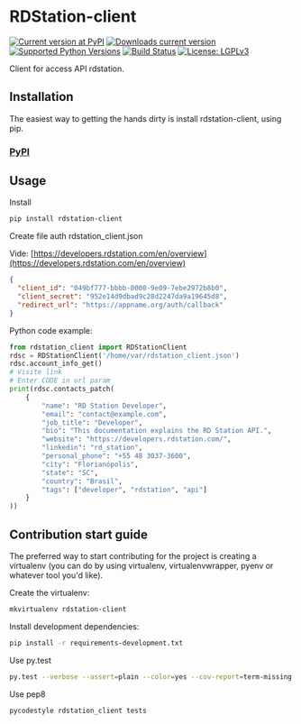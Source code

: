# RDStation-client

[![Current version at PyPI](https://img.shields.io/badge/pypi-v0.0.7-yellowgreen.svg)](https://pypi.org/project/rdstation-client/)
[![Downloads current version](https://img.shields.io/badge/download-v0.0.7-olympic.svg)](https://github.com/sxslex/rdstation-client/archive/v0.0.7.tar.gz)
[![Supported Python Versions](https://img.shields.io/badge/pyhton-2.7%20%7C%203.5%20%7C%203.6%20%7C%203.7-blue.svg)](https://github.com/sxslex/rdstation-client/)
[![Build Status](https://travis-ci.org/sxslex/rdstation-client.svg?branch=master)](https://travis-ci.org/sxslex/rdstation-client)
[![License: LGPLv3](https://img.shields.io/badge/license-LGPLv3+-red.svg)](https://github.com/sxslex/rdstation-client/blob/master/LICENSE)

Client for access API rdstation.


## Installation

The easiest way to getting the hands dirty is install rdstation-client, using 
pip.

### [PyPI][pypi-rdstation-client]

## Usage

Install

```bash
pip install rdstation-client
```

Create file auth rdstation_client.json

Vide: [https://developers.rdstation.com/en/overview](https://developers.rdstation.com/en/overview)

```json
{
  "client_id": "049bf777-bbbb-0000-9e09-7ebe2972b8b0",
  "client_secret": "952e14d9dbad9c28d2247da9a19645d8",
  "redirect_url": "https://appname.org/auth/callback"
}
```

Python code example:

```python
from rdstation_client import RDStationClient
rdsc = RDStationClient('/home/var/rdstation_client.json')
rdsc.account_info_get()
# Visite link
# Enter CODE in url param
print(rdsc.contacts_patch(
    {
        "name": "RD Station Developer",
        "email": "contact@example.com",
        "job_title": "Developer",
        "bio": "This documentation explains the RD Station API.",
        "website": "https://developers.rdstation.com/",
        "linkedin": "rd_station",
        "personal_phone": "+55 48 3037-3600",
        "city": "Florianópolis",
        "state": "SC",
        "country": "Brasil",
        "tags": ["developer", "rdstation", "api"]
    }
))
```

## Contribution start guide

The preferred way to start contributing for the project is creating a virtualenv (you can do by using virtualenv,
virtualenvwrapper, pyenv or whatever tool you'd like).


Create the virtualenv:

```bash
mkvirtualenv rdstation-client
```

Install development dependencies:

```bash
pip install -r requirements-development.txt
```

Use py.test

```bash
py.test --verbose --assert=plain --color=yes --cov-report=term-missing --cov=rdstation_client tests/
```

Use pep8

```bash
pycodestyle rdstation_client tests
```

[pypi-rdstation-client]: https://pypi.org/project/rdstation-client/
